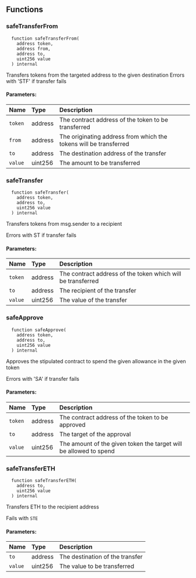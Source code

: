 


## Functions
### safeTransferFrom
```solidity
  function safeTransferFrom(
    address token,
    address from,
    address to,
    uint256 value
  ) internal
```
Transfers tokens from the targeted address to the given destination
Errors with 'STF' if transfer fails


#### Parameters:
| Name | Type | Description                                                          |
| :--- | :--- | :------------------------------------------------------------------- |
|`token` | address | The contract address of the token to be transferred
|`from` | address | The originating address from which the tokens will be transferred
|`to` | address | The destination address of the transfer
|`value` | uint256 | The amount to be transferred

### safeTransfer
```solidity
  function safeTransfer(
    address token,
    address to,
    uint256 value
  ) internal
```
Transfers tokens from msg.sender to a recipient

Errors with ST if transfer fails

#### Parameters:
| Name | Type | Description                                                          |
| :--- | :--- | :------------------------------------------------------------------- |
|`token` | address | The contract address of the token which will be transferred
|`to` | address | The recipient of the transfer
|`value` | uint256 | The value of the transfer

### safeApprove
```solidity
  function safeApprove(
    address token,
    address to,
    uint256 value
  ) internal
```
Approves the stipulated contract to spend the given allowance in the given token

Errors with 'SA' if transfer fails

#### Parameters:
| Name | Type | Description                                                          |
| :--- | :--- | :------------------------------------------------------------------- |
|`token` | address | The contract address of the token to be approved
|`to` | address | The target of the approval
|`value` | uint256 | The amount of the given token the target will be allowed to spend

### safeTransferETH
```solidity
  function safeTransferETH(
    address to,
    uint256 value
  ) internal
```
Transfers ETH to the recipient address

Fails with `STE`

#### Parameters:
| Name | Type | Description                                                          |
| :--- | :--- | :------------------------------------------------------------------- |
|`to` | address | The destination of the transfer
|`value` | uint256 | The value to be transferred


